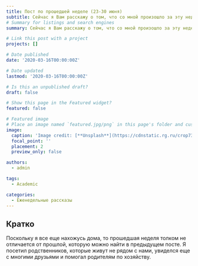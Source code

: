 ```yaml
---
title: Пост по прошедшей неделе (23-30 июня)
subtitle: Сейчас я Вам расскажу о том, что со мной произошло за эту неделю...
# Summary for listings and search engines
summary: Сейчас я Вам расскажу о том, что со мной произошло за эту неделю...

# Link this post with a project
projects: []

# Date published
date: '2020-03-16T00:00:00Z'

# Date updated
lastmod: '2020-03-16T00:00:00Z'

# Is this an unpublished draft?
draft: false

# Show this page in the Featured widget?
featured: false

# Featured image
# Place an image named `featured.jpg/png` in this page's folder and customize its options here.
image:
  caption: 'Image credit: [**Unsplash**](https://cdnstatic.rg.ru/crop735x414/uploads/images/135/37/51/ponchik-1000.jpg)'
  focal_point: ''
  placement: 2
  preview_only: false

authors:
  - admin

tags:
  - Academic

categories:
  - Еженедельные рассказы
---
```

## Кратко

Поскольку я все еще нахожусь дома, то прошедшая неделя толком не отличается от прошлой, которую можно найти в предыдущем посте. Я посетил родственников, которые живут не рядом с нами, увиделся еще с многими друзьями и помогал родителям по хозяйству.
